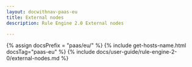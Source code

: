 ```yaml
---
layout: docwithnav-paas-eu
title: External nodes
description: Rule Engine 2.0 External nodes

---
```


{% assign docsPrefix = "paas/eu/" %}
{% include get-hosts-name.html docsTag="paas-eu" %}
{% include docs/user-guide/rule-engine-2-0/external-nodes.md %}
